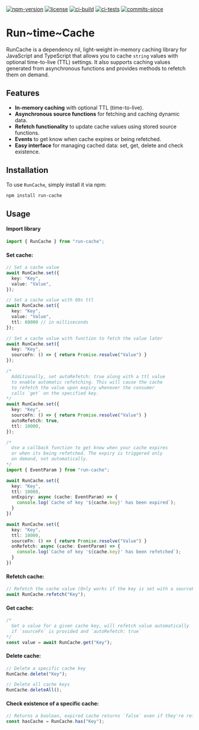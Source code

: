 [![npm-version](https://img.shields.io/npm/v/run-cache)](https://www.npmjs.com/package/run-cache)
[![license](https://img.shields.io/github/license/helloscoopa/run-cache)](https://github.com/helloscoopa/run-cache?tab=MIT-1-ov-file)
[![ci-build](https://img.shields.io/github/actions/workflow/status/helloscoopa/run-cache/run-build.yml?label=build)](https://github.com/helloscoopa/run-cache/actions/workflows/build.yml)
[![ci-tests](https://img.shields.io/github/actions/workflow/status/helloscoopa/run-cache/run-tests.yml?label=tests)](https://github.com/helloscoopa/run-cache/actions/workflows/tests.yml)
[![commits-since](https://img.shields.io/github/commits-since/helloscoopa/run-cache/latest/main)](https://github.com/helloscoopa/run-cache/releases/latest)

# Run~time~Cache

RunCache is a dependency nil, light-weight in-memory caching library for JavaScript and TypeScript that allows you to cache `string` values with optional time-to-live (TTL) settings. It also supports caching values generated from asynchronous functions and provides methods to refetch them on demand.

## Features

- **In-memory caching** with optional TTL (time-to-live).
- **Asynchronous source functions** for fetching and caching dynamic data.
- **Refetch functionality** to update cache values using stored source functions.
- **Events** to get know when cache expires or being refetched.
- **Easy interface** for managing cached data: set, get, delete and check existence.

## Installation

To use `RunCache`, simply install it via npm:

```bash
npm install run-cache
```

## Usage

#### Import library

```ts
import { RunCache } from "run-cache";
```

#### Set cache:

```ts
// Set a cache value
await RunCache.set({
  key: "Key",
  value: "Value",
});

// Set a cache value with 60s ttl
await RunCache.set({
  key: "Key",
  value: "Value",
  ttl: 60000 // in milliseconds
});

// Set a cache value with function to fetch the value later
await RunCache.set({
  key: "Key",
  sourceFn: () => { return Promise.resolve("Value") }
});

/*
  Additionally, set autoRefetch: true along with a ttl value
  to enable automatic refetching. This will cause the cache
  to refetch the value upon expiry whenever the consumer
  calls `get` on the specified key.
*/
await RunCache.set({
  key: "Key",
  sourceFn: () => { return Promise.resolve("Value") }
  autoRefetch: true,
  ttl: 10000,
});

/*
  Use a callback function to get know when your cache expires
  or when its being refetched. The expiry is triggered only
  on demand, not automatically.
*/
import { EventParam } from "run-cache";

await RunCache.set({
  key: "Key",
  ttl: 10000,
  onExpiry: async (cache: EventParam) => {
    console.log(`Cache of key '${cache.key}' has been expired`);
  }
})

await RunCache.set({
  key: "Key",
  ttl: 10000,
  sourceFn: () => { return Promise.resolve("Value") }
  onRefetch: async (cache: EventParam) => {
    console.log(`Cache of key '${cache.key}' has been refetched`);
  }
})
```

#### Refetch cache:

```ts
// Refetch the cache value (Only works if the key is set with a sourceFn)
await RunCache.refetch("Key");
```

#### Get cache:

```ts
/* 
  Get a value for a given cache key, will refetch value automatically
  if `sourceFn` is provided and `autoRefetch: true` 
*/
const value = await RunCache.get("Key");
```

#### Delete cache:

```ts
// Delete a specific cache key
RunCache.delete("Key");

// Delete all cache keys
RunCache.deleteAll();
```

#### Check existence of a specific cache:

```ts
// Returns a boolean, expired cache returns `false` even if they're refetchable
const hasCache = RunCache.has("Key");
```

